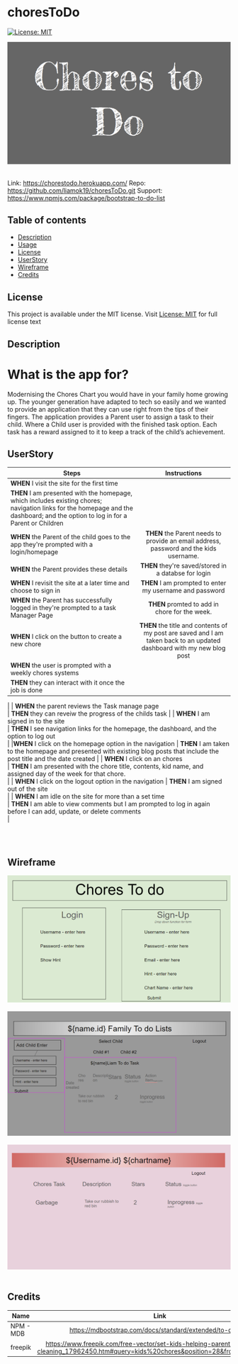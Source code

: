 # choresToDo
[![License: MIT](https://img.shields.io/apm/l/vim-mode?color=orange&style=for-the-badge.svg)](https://opensource.org/licenses/MIT)


![alt text](./public/images/Page_title.png) <br><br>

Link: https://chorestodo.herokuapp.com/
Repo: https://github.com/liamok19/choresToDo.git
Support: https://www.npmjs.com/package/bootstrap-to-do-list


## Table of contents
- [Description](#description)
- [Usage](#usage)
- [License](#license)
- [UserStory](#userstory)
- [Wireframe](#wireframe)
- [Credits](#credits)

## License
This project is available under the MIT license. Visit [License: MIT](https://opensource.org/licenses/MIT) for full license text

## Description
# What is the app for?
Modernising the Chores Chart you would have in your family home growing up. 
The younger generation have adapted to tech so easily and we wanted to provide an application that they can use right from the tips of their fingers. 
The application provides a Parent user to assign a task to their child. Where a Child user is provided with the finished task option. Each task has a reward assigned to it to keep a track of the child’s achievement. 

## UserStory
| Steps | Instructions | 
| ------------- |:-------------:| 
|**WHEN**  I visit the site for the first time |			
**THEN** I am presented with the homepage, which includes existing chores; navigation links for the homepage and the dashboard; and the option to log in for a Parent or Children|
|**WHEN**  the Parent  of the child goes to the app they're prompted with a login/homepage   | **THEN** the Parent needs to provide an email address, password and the kids username. |
|**WHEN**  the Parent provides these details |  **THEN** they're saved/stored in a databse for login |
| **WHEN**  I revisit the site at a later time and choose to sign in | **THEN** I am prompted to enter my username and password	|
| **WHEN**  the Parent has successfully logged in they're prompted to a task Manager Page | **THEN** promted to add in chore for the week.|
|**WHEN** I click on the button to create a new chore  | **THEN** the title and contents of my post are saved and I am taken back to an updated dashboard with my new blog post |
| **WHEN**  the user is prompted with a weekly chores systems 
 |**THEN** they can interact with it once the job is done		
 |
| **WHEN** the parent reviews the Task manage page 		
 | **THEN** they can reveiw the progress of the childs task	
 |
| **WHEN**  I am signed in to the site					
 | **THEN** I see navigation links for the homepage, the dashboard, and the option to log out	
 |
|**WHEN**  I click on the homepage option in the navigation
  | **THEN** I am taken to the homepage and presented with existing blog posts that include the post title and the date created	
 |
| **WHEN**  I click on an chores					
 | **THEN** I am presented with the chore title, contents, kid name, and assigned day of the week for that chore. 			
 |
| **WHEN**  I click on the logout option in the navigation
 | **THEN** I am signed out of the site					
 |
| **WHEN**  I am idle on the site for more than a set time	
 | **THEN** I am able to view comments but I am prompted to log in again before I can add, update, or delete comments			
 |					
	
		
<br><br>

## Wireframe
![wireFrame 01](./public/images/wireframe_01.png) <br><br>
![wireFrame 02](./public/images/wireframe_02.png) <br><br>
![wireFrame 03](./public/images/wireframe_03.png) <br><br>

## Credits
| Name | Link | 
| ------------- |:-------------:| 
| NPM - MDB | https://mdbootstrap.com/docs/standard/extended/to-do-list/  |
| freepik | https://www.freepik.com/free-vector/set-kids-helping-parents-with-home-cleaning_17962450.htm#query=kids%20chores&position=28&from_view=keyword | 

